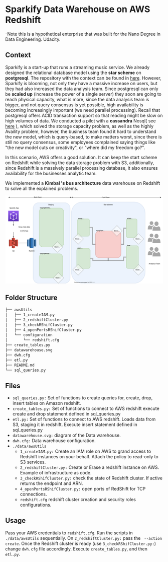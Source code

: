 # Sparkify Data Warehouse on AWS Redshift

-Note this is a hypothetical enterprise that was built for the Nano Degree in 
Data Engineering. Udacity.


## Context
Sparkify is a start-up that runs a streaming music service. We already designed
the relational database model using the **star scheme** on **postgresql**. 
The repository with the context can be found in
[here](https://github.com/gariciodaro/postgresql-Sparkify-data-modeling). 
However, Sparkify is blooming, not only they have a massive increase
on users, but they had also increased the data analysis team. Since 
postgresql can only be **scaled up** (increase the power of a single 
server) they soon are going to reach physical capacity, what is more, 
since the data analysis team is bigger, and not query consensus is yet 
possible, high availability is becoming increasingly important (we need 
parallel processing). Recall that postgresql offers ACID transaction 
support so that reading might be slow on high volumes of data. 
We conducted a pilot with a **cassandra** 
Nosql( see [here](http://garisplace.com/udacity/cassandra_project.html) ),
which solved the storage capacity problem, as well as the highly Availity 
problem, however, the business team found it hard to understand the 
new model, which is query-based, to make matters worst, since there is 
still no query consensus, some employees complained saying things 
like "the new model cuts on creativity", or "where did my freedom go?". 

In this scenario, AWS offers a good solution. It can keep the start 
scheme on Redshift while solving the data storage problem with S3, additionally,
since Redshift is a massively parallel processing database, it also ensures 
availability for the businesses analytic team. 

We implemented a **Kimbal 's bus architecture** data warehouse on Redshift 
to solve all the explained problems.

<div>
<img src="./datawarehouse.svg">
</div>

## Folder Structure

```
├── awsUtils
│   ├── 1_createIAM.py
│   ├── 2_redshiftCluster.py
│   ├── 3_checkRShifCluster.py
│   ├── 4_openPortsRShifCluster.py
│   └── configuration
│       └── redshift.cfg
├── create_tables.py
├── datawarehouse.svg
├── dwh.cfg
├── etl.py
├── README.md
└── sql_queries.py
```
## Files
+ ```sql_queries.py:```  Set of functions to create queries for, create, drop, insert tables on Amazon redshift.
+ ```create_tables.py:```  Set of functions to connect to AWS redshift execute create and drop statement defined in sql_queries.py
+ ```etl.py:``` Set of functions to connect to AWS redshift. Loads data from S3, staging it in redshift. Execute insert statement defined in sql_queries.py
+ ```datawarehouse.svg:``` diagram of the Data warehouse.
+ ```dwh.cfg:``` Data warehouse configuration.
+ ```./data/awsUtils```
  + ```1_createIAM.py:``` Create an IAM role on AWS to grand access to Redshift instances on your behalf. Attach the policy to read-only to S3 services.
  + ```2_redshiftCluster.py:``` Create or Erase a redshift instance on AWS. Example of infrastructure as code.
  + ```3_checkRShifCluster.py:``` check the state of Redshift cluster. If active returns the endpoint and ARN.
  + ```4_openPortsRShifCluster.py:``` open ports of RedShift for TCP connections.
  + ```redshift.cfg``` redshift cluster creation and security roles configurations.

## Usage
Pass your AWS credentials to ```redshift.cfg```. Run the scripts in ```./data/awsUtils``` sequentially. On ```2_redshiftCluster.py:``` pass the ``` --action create```. Once the Redshift cluster
is ready (use ```3_checkRShifCluster.py:```) change ```dwh.cfg``` file accordingly. Execute ```create_tables.py```, and then ```etl.py```.  
